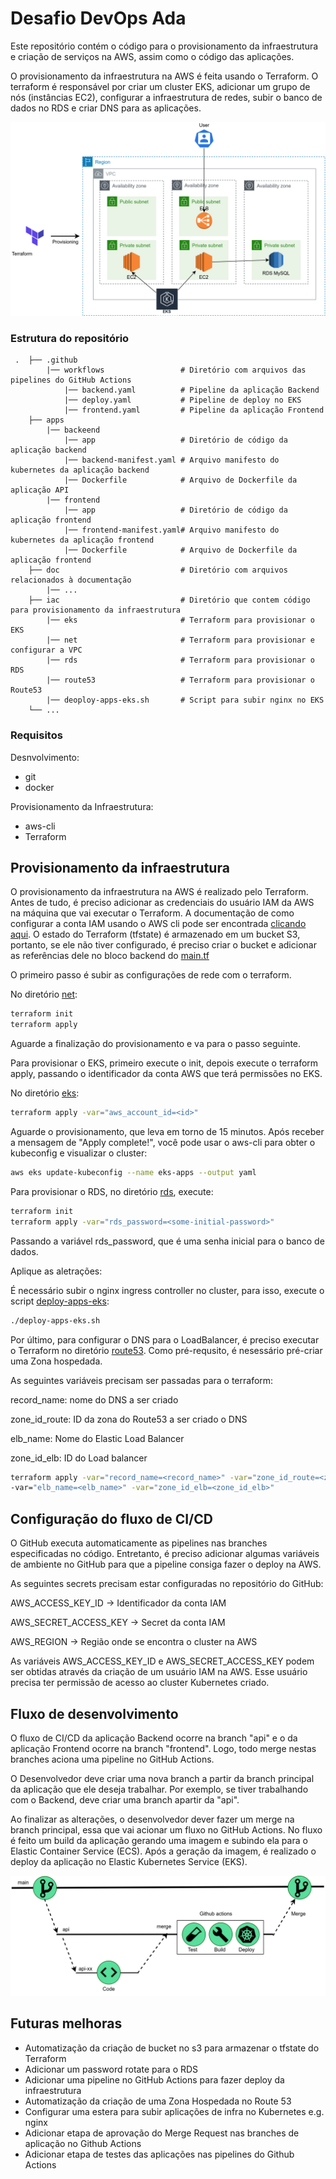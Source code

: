 # Desafio DevOps Ada

Este repositório contém o código para o provisionamento da infraestrutura e criação de
serviços na AWS, assim como o código das aplicações.

O provisionamento da infraestrutura na AWS é feita usando o Terraform. O terraform
é responsável por criar um cluster EKS, adicionar um grupo de nós (instâncias EC2),
configurar a infraestrutura de redes, subir o banco de dados no RDS e criar DNS para as
aplicações.


![alt text](./doc/arch-ada.png "Arquitetura")

### Estrutura do repositório

```
 .  ├── .github
        |── workflows                 # Diretório com arquivos das pipelines do GitHub Actions
            |── backend.yaml          # Pipeline da aplicação Backend
            |── deploy.yaml           # Pipeline de deploy no EKS
            |── frontend.yaml         # Pipeline da aplicação Frontend
    ├── apps
        |── backeend
            |── app                   # Diretório de código da aplicação backend
            |── backend-manifest.yaml # Arquivo manifesto do kubernetes da aplicação backend
            |── Dockerfile            # Arquivo de Dockerfile da aplicação API
        |── frontend
            |── app                   # Diretório de código da aplicação frontend
            |── frontend-manifest.yaml# Arquivo manifesto do kubernetes da aplicação frontend
            |── Dockerfile            # Arquivo de Dockerfile da aplicação frontend
    ├── doc                           # Diretório com arquivos relacionados à documentação
        |── ...
    ├── iac                           # Diretório que contem código para provisionamento da infraestrutura
        |── eks                       # Terraform para provisionar o EKS
        |── net                       # Terraform para provisionar e configurar a VPC
        |── rds                       # Terraform para provisionar o RDS
        |── route53                   # Terraform para provisionar o Route53
        |── deoploy-apps-eks.sh       # Script para subir nginx no EKS
    └── ...

```

### Requisitos

Desnvolvimento:
- git
- docker

Provisionamento da Infraestrutura:
- aws-cli
- Terraform

## Provisionamento da infraestrutura

O provisionamento da infraestrutura na AWS é realizado pelo Terraform.
Antes de tudo, é preciso adicionar as credenciais do usuário IAM
da AWS na máquina que vai executar o Terraform. A documentação de como configurar
a conta IAM usando o AWS cli pode ser encontrada [clicando aqui](https://docs.aws.amazon.com/cli/latest/userguide/cli-chap-configure.html).
O estado do Terraform (tfstate) é armazenado em um bucket S3, portanto, se ele não tiver configurado,
é preciso criar o bucket e adicionar as referências dele no bloco backend do [main.tf](iac/eks/main.tf)

O primeiro passo é subir as configurações de rede com o terraform. 

No diretório [net](./iac/net):

```bash
terraform init
terraform apply
```
Aguarde a finalização do provisionamento e va para o passo seguinte.

Para provisionar o EKS, primeiro execute o init, depois execute o terraform apply, passando o identificador da conta AWS que terá permissões no EKS.

No diretório [eks](./iac/eks):

```bash
terraform apply -var="aws_account_id=<id>"
```

Aguarde o provisionamento, que leva em torno de 15 minutos. Após
receber a mensagem de "Apply complete!", você pode usar o aws-cli para
obter o kubeconfig e visualizar o cluster:

```bash
aws eks update-kubeconfig --name eks-apps --output yaml
```

Para provisionar o RDS, no diretório [rds](./iac/rds), execute:

```bash
terraform init
terraform apply -var="rds_password=<some-initial-password>"
```

Passando a variável rds_password, que é uma senha inicial para o banco de dados.

Aplique as aletrações:

É necessário subir o nginx ingress controller no cluster, para isso,
execute o script [deploy-apps-eks](./iac/deploy-apps-eks.sh):

```bash
./deploy-apps-eks.sh
```

Por último, para configurar o DNS para o LoadBalancer, é preciso executar
o Terraform no diretório [route53](./iac/route53). Como pré-requsito, é nesessário pré-criar uma
Zona hospedada.


As seguintes variáveis precisam ser passadas para o terraform:

record_name: nome do DNS a ser criado

zone_id_route: ID da zona do Route53 a ser criado o DNS

elb_name: Nome do Elastic Load Balancer

zone_id_elb: ID do Load balancer

```bash
terraform apply -var="record_name=<record_name>" -var="zone_id_route=<zone_id_route>"  \
-var="elb_name=<elb_name>" -var="zone_id_elb=<zone_id_elb>"
```


## Configuração do fluxo de CI/CD

O GitHub executa automaticamente as pipelines nas branches especificadas no código.
Entretanto, é preciso adicionar algumas variáveis de ambiente no GitHub para
que a pipeline consiga fazer o deploy na AWS.

As seguintes secrets precisam estar configuradas no repositório do GitHub:

AWS_ACCESS_KEY_ID -> Identificador da conta IAM

AWS_SECRET_ACCESS_KEY -> Secret da conta IAM

AWS_REGION -> Região onde se encontra o cluster na AWS

As variáveis AWS_ACCESS_KEY_ID e AWS_SECRET_ACCESS_KEY podem ser obtidas através da criação de um usuário IAM  na AWS.
Esse usuário precisa ter permissão de acesso ao cluster Kubernetes criado.


## Fluxo de desenvolvimento

O fluxo de CI/CD da aplicação Backend ocorre na branch "api" e o da aplicação
Frontend ocorre na branch "frontend". Logo, todo merge nestas branches aciona
uma pipeline no GitHub Actions.

O Desenvolvedor deve criar uma nova branch a partir da branch principal da aplicação que ele deseja trabalhar. Por exemplo,
se tiver trabalhando com o Backend, deve criar uma branch apartir da "api".

Ao finalizar as alterações, o desenvolvedor dever fazer um merge na branch principal, essa que vai acionar
um fluxo no GitHub Actions. No fluxo é feito um build da aplicação gerando uma imagem e subindo ela para o Elastic Container Service (ECS).
Após a geração da imagem, é realizado o deploy da aplicação no Elastic Kubernetes Service (EKS).

![alt text](./doc/git.png "Fluxo github")

## Futuras melhoras

- Automatização da criação de bucket no s3 para armazenar o tfstate do Terraform
- Adicionar um password rotate para o RDS
- Adicionar uma pipeline no GitHub Actions para fazer deploy da infraestrutura
- Automatização da criação de uma Zona Hospedada no Route 53
- Configurar uma estera para subir aplicações de infra no Kubernetes e.g. nginx
- Adicionar etapa de aprovação do Merge Request nas branches de aplicação no Github Actions
- Adicionar etapa de testes das aplicações nas pipelines do Github Actions